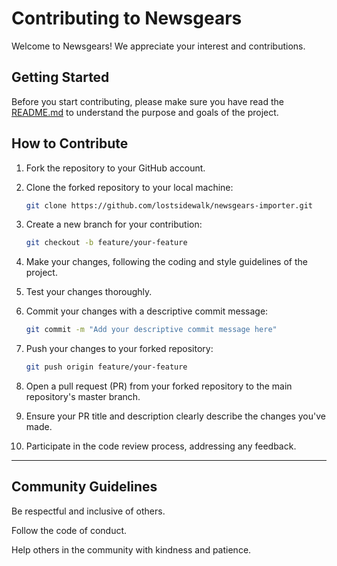 # Contributing to Newsgears

Welcome to Newsgears! We appreciate your interest and contributions.

## Getting Started

Before you start contributing, please make sure you have read the [README.md](./README.md) to understand the purpose and goals of the project.

## How to Contribute

1. Fork the repository to your GitHub account.

2. Clone the forked repository to your local machine:

   ```bash
   git clone https://github.com/lostsidewalk/newsgears-importer.git
   ```

3. Create a new branch for your contribution:

   ```bash
   git checkout -b feature/your-feature
   ```

4. Make your changes, following the coding and style guidelines of the project.

5. Test your changes thoroughly.

6. Commit your changes with a descriptive commit message:

   ```bash
   git commit -m "Add your descriptive commit message here"
   ```

7. Push your changes to your forked repository:

   ```bash
   git push origin feature/your-feature
   ```

8. Open a pull request (PR) from your forked repository to the main repository's master branch.

9. Ensure your PR title and description clearly describe the changes you've made.

10. Participate in the code review process, addressing any feedback.

<hr />

## Community Guidelines

Be respectful and inclusive of others.

Follow the code of conduct.

Help others in the community with kindness and patience.
